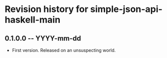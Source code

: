 # Revision history for simple-json-api-haskell-main

## 0.1.0.0 -- YYYY-mm-dd

* First version. Released on an unsuspecting world.
